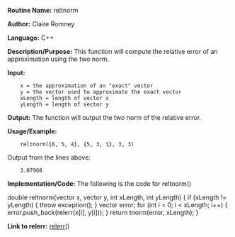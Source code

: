 **Routine Name:**       reltnorm

**Author:** Claire Romney

**Language:** C++

**Description/Purpose:** This function will compute the relative error of an approximation using the two norm.

**Input:** 
        
        x = the approximation of an "exact" vector
        y = the vector used to approximate the exact vector
        xLength = length of vector x
        yLength = length of vector y
        
**Output:** The function will output the two norm of the relative error.

**Usage/Example:**

        reltnorm({6, 5, 4}, {5, 3, 1}, 3, 3)
       
Output from the lines above:

        3.07968
  
**Implementation/Code:** The following is the code for reltnorm()

  double reltnorm(vector<double> x, vector<double> y, int xLength, int yLength) {
	  if (xLength != yLength) {
		  throw exception();
	  }
	  vector<double> error;
	  for (int i = 0; i < xLength; i++) {
		  error.push_back(relerr(x[i], y[i]));
	  }
	  return tnorm(error, xLength);
  }
    
**Link to relerr:**
  [relerr()](relerr.md)
